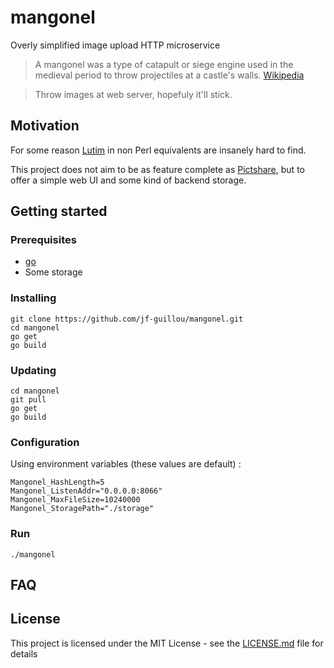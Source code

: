 # mangonel

Overly simplified image upload HTTP microservice

> A mangonel was a type of catapult or siege engine used in the medieval period to throw projectiles at a castle's walls.
> [Wikipedia](https://en.wikipedia.org/wiki/Mangonel)

> Throw images at web server, hopefuly it'll stick.

## Motivation

For some reason [Lutim](https://github.com/ldidry/lutim) in non Perl equivalents are insanely hard to find.

This project does not aim to be as feature complete as [Pictshare](https://github.com/HaschekSolutions/pictshare), but to offer a simple web UI and some kind of backend storage.

## Getting started

### Prerequisites

- [go](https://golang.org/doc/install)
- Some storage

### Installing

    git clone https://github.com/jf-guillou/mangonel.git
    cd mangonel
    go get
    go build

### Updating

    cd mangonel
    git pull
    go get
    go build

### Configuration

Using environment variables (these values are default) :

    Mangonel_HashLength=5
    Mangonel_ListenAddr="0.0.0.0:8066"
    Mangonel_MaxFileSize=10240000
    Mangonel_StoragePath="./storage"

### Run

    ./mangonel

## FAQ

## License

This project is licensed under the MIT License - see the [LICENSE.md](LICENSE.md) file for details
